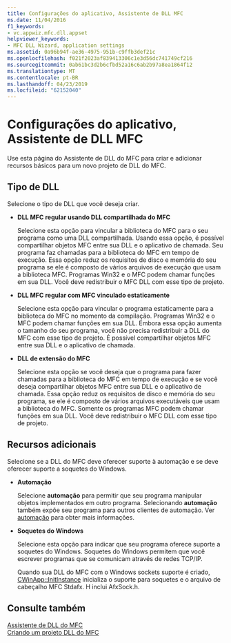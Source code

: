 ```yaml
---
title: Configurações do aplicativo, Assistente de DLL MFC
ms.date: 11/04/2016
f1_keywords:
- vc.appwiz.mfc.dll.appset
helpviewer_keywords:
- MFC DLL Wizard, application settings
ms.assetid: 0a96b94f-ae36-4975-951b-c9ffb3def21c
ms.openlocfilehash: f021f2023af839413306c1e3d56dc741749cf216
ms.sourcegitcommit: 0ab61bc3d2b6cfbd52a16c6ab2b97a8ea1864f12
ms.translationtype: MT
ms.contentlocale: pt-BR
ms.lasthandoff: 04/23/2019
ms.locfileid: "62152040"
---
```

# <a name="application-settings-mfc-dll-wizard"></a>Configurações do aplicativo, Assistente de DLL MFC

Use esta página do Assistente de DLL do MFC para criar e adicionar recursos básicos para um novo projeto de DLL do MFC.

## <a name="dll-type"></a>Tipo de DLL

Selecione o tipo de DLL que você deseja criar.

- **DLL MFC regular usando DLL compartilhada do MFC**

   Selecione esta opção para vincular a biblioteca do MFC para o seu programa como uma DLL compartilhada. Usando essa opção, é possível compartilhar objetos MFC entre sua DLL e o aplicativo de chamada. Seu programa faz chamadas para a biblioteca do MFC em tempo de execução. Essa opção reduz os requisitos de disco e memória do seu programa se ele é composto de vários arquivos de execução que usam a biblioteca MFC. Programas Win32 e o MFC podem chamar funções em sua DLL. Você deve redistribuir o MFC DLL com esse tipo de projeto.

- **DLL MFC regular com MFC vinculado estaticamente**

   Selecione esta opção para vincular o programa estaticamente para a biblioteca do MFC no momento da compilação. Programas Win32 e o MFC podem chamar funções em sua DLL. Embora essa opção aumenta o tamanho do seu programa, você não precisa redistribuir a DLL do MFC com esse tipo de projeto. É possível compartilhar objetos MFC entre sua DLL e o aplicativo de chamada.

- **DLL de extensão do MFC**

   Selecione esta opção se você deseja que o programa para fazer chamadas para a biblioteca do MFC em tempo de execução e se você deseja compartilhar objetos MFC entre sua DLL e o aplicativo de chamada. Essa opção reduz os requisitos de disco e memória do seu programa, se ele é composto de vários arquivos executáveis que usam a biblioteca do MFC. Somente os programas MFC podem chamar funções em sua DLL. Você deve redistribuir o MFC DLL com esse tipo de projeto.

## <a name="additional-features"></a>Recursos adicionais

Selecione se a DLL do MFC deve oferecer suporte à automação e se deve oferecer suporte a soquetes do Windows.

- **Automação**

   Selecione **automação** para permitir que seu programa manipular objetos implementados em outro programa. Selecionando **automação** também expõe seu programa para outros clientes de automação. Ver [automação](../../mfc/automation.md) para obter mais informações.

- **Soquetes do Windows**

   Selecione esta opção para indicar que seu programa oferece suporte a soquetes do Windows. Soquetes do Windows permitem que você escrever programas que se comunicam através de redes TCP/IP.

   Quando sua DLL do MFC com o Windows sockets suporte é criado, [CWinApp::InitInstance](../../mfc/reference/cwinapp-class.md#initinstance) inicializa o suporte para soquetes e o arquivo de cabeçalho MFC Stdafx. H inclui AfxSock.h.

## <a name="see-also"></a>Consulte também

[Assistente de DLL do MFC](../../mfc/reference/mfc-dll-wizard.md)<br/>
[Criando um projeto DLL do MFC](../../mfc/reference/creating-an-mfc-dll-project.md)
